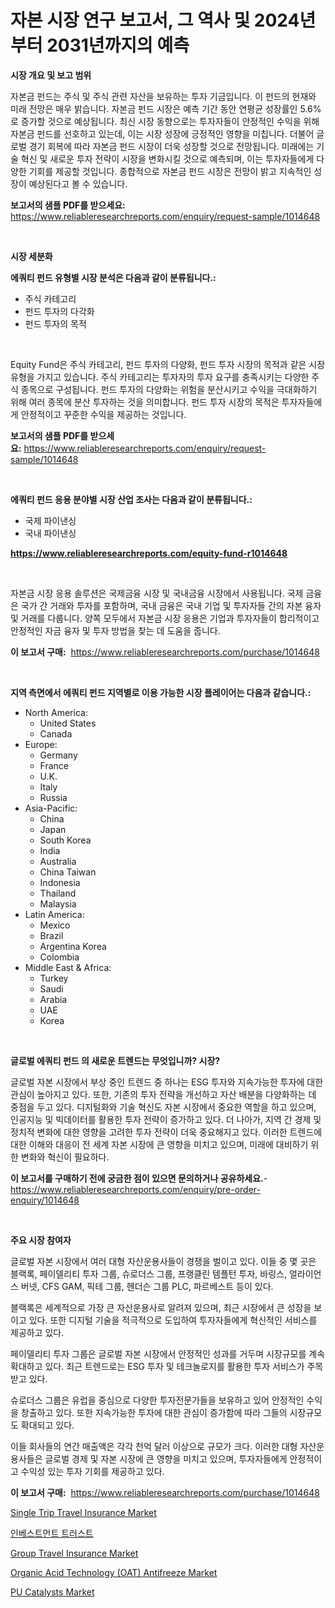 <p><h1>자본 시장 연구 보고서, 그 역사 및 2024년부터 2031년까지의 예측</h1></p><p><strong>시장 개요 및 보고 범위</strong></p>
<p><p>자본금 펀드는 주식 및 주식 관련 자산을 보유하는 투자 기금입니다. 이 펀드의 현재와 미래 전망은 매우 밝습니다. 자본금 펀드 시장은 예측 기간 동안 연평균 성장률인 5.6%로 증가할 것으로 예상됩니다. 최신 시장 동향으로는 투자자들이 안정적인 수익을 위해 자본금 펀드를 선호하고 있는데, 이는 시장 성장에 긍정적인 영향을 미칩니다. 더불어 글로벌 경기 회복에 따라 자본금 펀드 시장이 더욱 성장할 것으로 전망됩니다. 미래에는 기술 혁신 및 새로운 투자 전략이 시장을 변화시킬 것으로 예측되며, 이는 투자자들에게 다양한 기회를 제공할 것입니다. 종합적으로 자본금 펀드 시장은 전망이 밝고 지속적인 성장이 예상된다고 볼 수 있습니다.</p></p>
<p><strong>보고서의 샘플 PDF를 받으세요:</strong> <a href="https://www.reliableresearchreports.com/enquiry/request-sample/1014648">https://www.reliableresearchreports.com/enquiry/request-sample/1014648</a></p>
<p>&nbsp;</p>
<p><strong>시장 세분화</strong></p>
<p><strong>에쿼티 펀드 유형별 시장 분석은 다음과 같이 분류됩니다.:</strong></p>
<p><ul><li>주식 카테고리</li><li>펀드 투자의 다각화</li><li>펀드 투자의 목적</li></ul></p>
<p>&nbsp;</p>
<p><p>Equity Fund은 주식 카테고리, 펀드 투자의 다양화, 펀드 투자 시장의 목적과 같은 시장 유형을 가지고 있습니다. 주식 카테고리는 투자자의 투자 요구를 충족시키는 다양한 주식 종목으로 구성됩니다. 펀드 투자의 다양화는 위험을 분산시키고 수익을 극대화하기 위해 여러 종목에 분산 투자하는 것을 의미합니다. 펀드 투자 시장의 목적은 투자자들에게 안정적이고 꾸준한 수익을 제공하는 것입니다.</p></p>
<p><strong>보고서의 샘플 PDF를 받으세요:</strong>&nbsp;<a href="https://www.reliableresearchreports.com/enquiry/request-sample/1014648">https://www.reliableresearchreports.com/enquiry/request-sample/1014648</a></p>
<p>&nbsp;</p>
<p><strong> 에쿼티 펀드 응용 분야별 시장 산업 조사는 다음과 같이 분류됩니다.:</strong></p>
<p><ul><li>국제 파이낸싱</li><li>국내 파이낸싱</li></ul></p>
<p><strong><a href="https://www.reliableresearchreports.com/equity-fund-r1014648">https://www.reliableresearchreports.com/equity-fund-r1014648</a></strong></p>
<p>&nbsp;</p>
<p><p>자본금 시장 응용 솔루션은 국제금융 시장 및 국내금융 시장에서 사용됩니다. 국제 금융은 국가 간 거래와 투자를 포함하며, 국내 금융은 국내 기업 및 투자자들 간의 자본 융자 및 거래를 다룹니다. 양쪽 모두에서 자본금 시장 응용은 기업과 투자자들이 합리적이고 안정적인 자금 융자 및 투자 방법을 찾는 데 도움을 줍니다.</p></p>
<p><strong>이 보고서 구매:</strong>&nbsp; <a href="https://www.reliableresearchreports.com/purchase/1014648">https://www.reliableresearchreports.com/purchase/1014648</a></p>
<p>&nbsp;</p>
<p><strong>지역 측면에서 에쿼티 펀드 지역별로 이용 가능한 시장 플레이어는 다음과 같습니다.:</strong></p>
<p><ul>
    <li>
        North America:
        <ul>
            <li>United States</li>
            <li>Canada</li>
        </ul>
    </li>
    <li>
        Europe:
        <ul>
            <li>Germany</li>
            <li>France</li>
            <li>U.K.</li>
            <li>Italy</li>
            <li>Russia</li>
        </ul>
    </li>
    <li>
        Asia-Pacific:
        <ul>
            <li>China</li>
            <li>Japan</li>
            <li>South Korea</li>
            <li>India</li>
            <li>Australia</li>
            <li>China Taiwan</li>
            <li>Indonesia</li>
            <li>Thailand</li>
            <li>Malaysia</li>
        </ul>
    </li>
    <li>
        Latin America:
        <ul>
            <li>Mexico</li>
            <li>Brazil</li>
            <li>Argentina Korea</li>
            <li>Colombia</li>
        </ul>
    </li>
    <li>
        Middle East & Africa:
        <ul>
            <li>Turkey</li>
            <li>Saudi</li>
            <li>Arabia</li>
            <li>UAE</li>
            <li>Korea</li>
        </ul>
    </li>
    </ul></p>
<p>&nbsp;</p>
<p><strong>글로벌 에쿼티 펀드 의 새로운 트렌드는 무엇입니까? 시장?</strong></p>
<p><p>글로벌 자본 시장에서 부상 중인 트렌드 중 하나는 ESG 투자와 지속가능한 투자에 대한 관심이 높아지고 있다. 또한, 기존의 투자 전략을 개선하고 자산 배분을 다양화하는 데 중점을 두고 있다. 디지털화와 기술 혁신도 자본 시장에서 중요한 역할을 하고 있으며, 인공지능 및 빅데이터를 활용한 투자 전략이 증가하고 있다. 더 나아가, 지역 간 경제 및 정치적 변화에 대한 영향을 고려한 투자 전략이 더욱 중요해지고 있다. 이러한 트렌드에 대한 이해와 대응이 전 세계 자본 시장에 큰 영향을 미치고 있으며, 미래에 대비하기 위한 변화와 혁신이 필요하다.</p></p>
<p><strong>이 보고서를 구매하기 전에 궁금한 점이 있으면 문의하거나 공유하세요.</strong>- <a href="https://www.reliableresearchreports.com/enquiry/pre-order-enquiry/1014648">https://www.reliableresearchreports.com/enquiry/pre-order-enquiry/1014648</a></p>
<p>&nbsp;</p>
<p><strong>주요 시장 참여자</strong></p>
<p><p>글로벌 자본 시장에서 여러 대형 자산운용사들이 경쟁을 벌이고 있다. 이들 중 몇 곳은 블랙록, 페이델리티 투자 그룹, 슈로더스 그룹, 프랭클린 템플턴 투자, 바링스, 얼라이언스 버넷, CFS GAM, 픽테 그룹, 헨더슨 그룹 PLC, 파르베스트 등이 있다.</p><p>블랙록은 세계적으로 가장 큰 자산운용사로 알려져 있으며, 최근 시장에서 큰 성장을 보이고 있다. 또한 디지털 기술을 적극적으로 도입하여 투자자들에게 혁신적인 서비스를 제공하고 있다.</p><p>페이델리티 투자 그룹은 글로벌 자본 시장에서 안정적인 성과를 거두며 시장규모를 계속 확대하고 있다. 최근 트렌드로는 ESG 투자 및 테크놀로지를 활용한 투자 서비스가 주목받고 있다.</p><p>슈로더스 그룹은 유럽을 중심으로 다양한 투자전문가들을 보유하고 있어 안정적인 수익을 창출하고 있다. 또한 지속가능한 투자에 대한 관심이 증가함에 따라 그들의 시장규모도 확대되고 있다.</p><p>이들 회사들의 연간 매출액은 각각 천억 달러 이상으로 규모가 크다. 이러한 대형 자산운용사들은 글로벌 경제 및 자본 시장에 큰 영향을 미치고 있으며, 투자자들에게 안정적이고 수익성 있는 투자 기회를 제공하고 있다.</p></p>
<p><strong>이 보고서 구매:</strong>&nbsp;&nbsp;<a href="https://www.reliableresearchreports.com/purchase/1014648">https://www.reliableresearchreports.com/purchase/1014648</a></p>
<p><p><a href="https://github.com/luckyshygirl/Market-Research-Report-List-4/blob/main/single-trip-travel-insurance-market.md">Single Trip Travel Insurance Market</a></p><p><a href="https://github.com/KellyLyncyh543964/Market-Research-Report-List-1/blob/main/914141423513.md">인베스트먼트 트러스트</a></p><p><a href="https://github.com/vimar16th/Market-Research-Report-List-4/blob/main/group-travel-insurance-market.md">Group Travel Insurance Market</a></p><p><a href="https://www.linkedin.com/pulse/organic-acid-technology-oat-antifreeze-market-size-growth-clxne?trackingId=BKyRRFEuXLyX%2FpRA7kjsXg%3D%3D">Organic Acid Technology (OAT) Antifreeze Market</a></p><p><a href="https://issuu.com/reportprime-2/docs/pu-catalysts-market-size-2030.pptx">PU Catalysts Market</a></p></p>